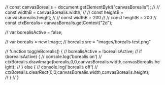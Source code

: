 
// const canvasBorealis = document.getElementById("canvasBorealis");
// // const widthB = canvasBorealis.width;
// // const heightB = canvasBorealis.height;
// // const widthB = 200
// // const heightB = 200
// const ctxBorealis= canvasBorealis.getContext("2d");

// var borealisActive = false;

// var borealis = new Image;
// borealis.src = "images/borealis test.png"

// function toggleBorealis() {
//     borealisActive = !borealisActive;
//         if (borealisActive) {
//         console.log('borealis on')
//         ctxBorealis.drawImage(borealis,0,0,canvasBorealis.width,canvasBorealis.height);
//     } else {
//         console.log('borealis off')
//         ctxBorealis.clearRect(0,0,canvasBorealis.width,canvasBorealis.height);    
//     }
// }